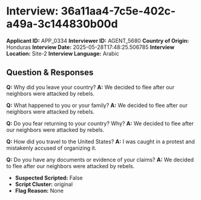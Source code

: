 # Interview: 36a11aa4-7c5e-402c-a49a-3c144830b00d
**Applicant ID:** APP_0334
**Interviewer ID:** AGENT_5680
**Country of Origin:** Honduras
**Interview Date:** 2025-05-28T17:48:25.506785
**Interview Location:** Site-2
**Interview Language:** Arabic

## Question & Responses

**Q:** Why did you leave your country?
**A:** We decided to flee after our neighbors were attacked by rebels.

**Q:** What happened to you or your family?
**A:** We decided to flee after our neighbors were attacked by rebels.

**Q:** Do you fear returning to your country? Why?
**A:** We decided to flee after our neighbors were attacked by rebels.

**Q:** How did you travel to the United States?
**A:** I was caught in a protest and mistakenly accused of organizing it.

**Q:** Do you have any documents or evidence of your claims?
**A:** We decided to flee after our neighbors were attacked by rebels.

- **Suspected Scripted:** False
- **Script Cluster:** original
- **Flag Reason:** None